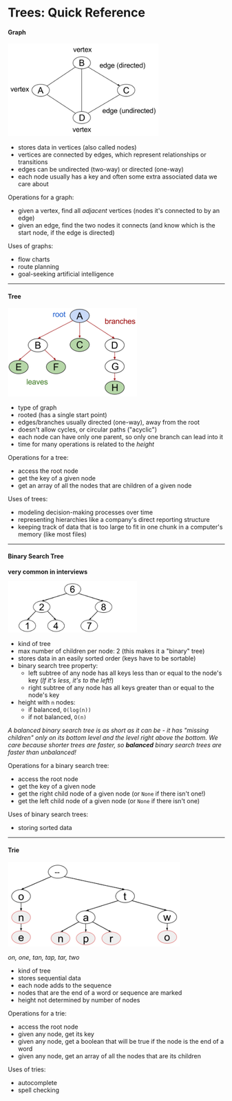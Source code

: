 # Trees: Quick Reference

#### Graph


<img src="images/graph-terms.png" width="350px">

* stores data in vertices (also called nodes)
* vertices are connected by edges, which represent relationships or transitions
* edges can be undirected (two-way) or directed (one-way)
* each node usually has a key and often some extra associated data we care about

Operations for a graph:
* given a vertex, find all *adjacent* vertices (nodes it's connected to by an edge)
* given an edge, find the two nodes it connects (and know which is the start node, if the edge is directed)

Uses of graphs:
 * flow charts
 * route planning
 * goal-seeking artificial intelligence

<hr>

#### Tree

<img src="images/tree-terms.png" width="300px">

* type of graph
* rooted (has a single start point)
* edges/branches usually directed (one-way), away from the root
* doesn't allow cycles, or circular paths ("acyclic")
* each node can have only one parent, so only one branch can lead into it
* time for many operations is related to the *height*


Operations for a tree:
  * access the root node  
  * get the key of a given node
  * get an array of all the nodes that are children of a given node

Uses of trees:
  * modeling decision-making processes over time
  * representing hierarchies like a company's direct reporting structure
  * keeping track of data that is too large to fit in one chunk in a computer's memory (like most files)

<hr>

#### Binary Search Tree
**very common in interviews**

<img src="images/bst-example.png" width="300px">

* kind of tree
* max number of children per node: 2 (this makes it a "binary" tree)
* stores data in an easily sorted order (keys have to be sortable)
* binary search tree property:  
  * left subtree of any node has all keys less than or equal to the node's key (*If it's less, it's to the left!*)  
  * right subtree of any node has all keys greater than or equal to the node's key  
* height with `n` nodes:
  * if balanced, `O(log(n))`  
  * if not balanced, `O(n)`

*A balanced binary search tree is as short as it can be - it has "missing children" only on its bottom level and the level right above the bottom. We care because shorter trees are faster, so <strong>balanced</strong> binary search trees are faster than unbalanced!*

Operations for a binary search tree:
  * access the root node
  * get the key of a given node
  * get the right child node of a given node (or `None` if there isn't one!)
  * get the left child node of a given node (or `None` if there isn't one)

Uses of binary search trees:
  * storing sorted data

<hr>

#### Trie

<img src="images/trie-example.png" width="400px" alt="trie storing on, one, tan, tap, tar, two">

*on, one, tan, tap, tar, two*

* kind of tree
* stores sequential data
* each node adds to the sequence
* nodes that are the end of a word or sequence are marked
* height not determined by number of nodes


Operations for a trie:
  * access the root node
  * given any node, get its key
  * given any node, get a boolean that will be true if the node is the end of a word
  * given any node, get an array of all the nodes that are its children

Uses of tries:
  * autocomplete
  * spell checking
